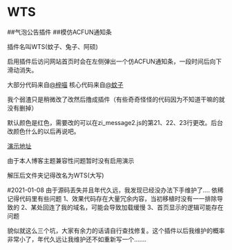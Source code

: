 # WTS
##气泡公告插件
##模仿ACFUN通知条

插件名叫WTS(蚊子、兔子、阿硕)

启用插件后访问网站首页时会在左侧弹出一个仿ACFUN通知条，一段时间后向下滑动消失。

大部分代码来自[@梓喵](https://www.azimiao.com/)
核心代码来自[@蚊子](https://qwq.moe/)

我个弱渣只是稍微改了改然后撸成插件（有些奇奇怪怪的代码因为不知道干嘛的就没有删掉）

默认颜色是红色，需要改的可以在zi_message2.js的第21、22、23行更改。后台改颜色什么的以后再说吧。

[演示地址](http://www.sshuo.cc/)

由于本人博客主题兼容性问题暂时没有启用演示

解压后文件夹记得改名为WTS(大写)




#2021-01-08
由于源码丢失并且年代久远，我发现已经没办法下手维护了....
依稀记得代码里有些问题
1、效果代码存在大量冗余内容，当初移植时没有一一排除导致的
2、某处回连了我的域名，可能会导致加载缓慢
3、首页显示的逻辑可能存在问题

貌似就这么三个坑，大家有余力的话请自行查找修复。这个插件以后我维护的概率非常小了，年代久远让我维护还不如重新写一个.......
